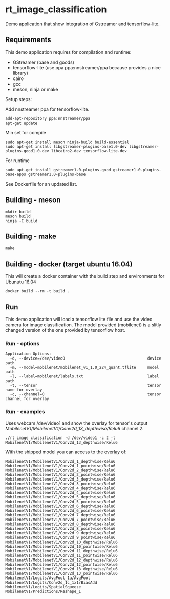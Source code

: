 # rt_image_classification

Demo application that show integration of Gstreamer and tensorflow-lite.

## Requirements

This demo application requires for compilation and runtime:
  - GStreamer (base and goods)
  - tensorflow-lite (use ppa ppa:nnstreamer/ppa because provides a nice library)
  - cairo
  - gcc
  - meson, ninja or make

Setup steps:

Add nnstreamer ppa for tensorflow-lite.

```
add-apt-repository ppa:nnstreamer/ppa
apt-get update
```

Min set for compile

```
sudo apt-get install meson ninja-build build-essential
sudo apt-get install libgstreamer-plugins-base1.0-dev libgstreamer-plugins-good1.0-dev libcairo2-dev tensorflow-lite-dev
```

For runtime

```
sudo apt-get install gstreamer1.0-plugins-good gstreamer1.0-plugins-base-apps gstreamer1.0-plugins-base
```
 
See Dockerfile for an updated list.

## Building - meson

```
mkdir build
meson build
ninja -C build
```

## Building - make

```
make
```

## Building - docker (target ubuntu 16.04)

This will create a docker container with the build step and environments for Ubunutu 16.04

```
docker build --rm -t build .
```

## Run

This demo application will load a tensorflow lite file and use the video camera for image classification.
The model provided (mobilenet) is a slitly changed version of the one provided by tensorflow host.

### Run - options

```
Application Options:
  -d, --device=/dev/video0                                    device path
  -m, --model=mobilenet/mobilenet_v1_1.0_224_quant.tflite     model path
  -l, --label=mobilenet/labels.txt                            label path
  -t, --tensor                                                tensor name for overlay
  -c, --channel=0                                             tensor channel for overlay
```

### Run - examples

Uses webcam /dev/video1 and show the overlay for tensor's output *MobilenetV1/MobilenetV1/Conv2d_13_depthwise/Relu6* channel 2.

```
./rt_image_classification -d /dev/video1 -c 2 -t MobilenetV1/MobilenetV1/Conv2d_13_depthwise/Relu6 
```

With the shipped model you can access to the overlay of:

```
MobilenetV1/MobilenetV1/Conv2d_1_depthwise/Relu6
MobilenetV1/MobilenetV1/Conv2d_1_pointwise/Relu6
MobilenetV1/MobilenetV1/Conv2d_2_depthwise/Relu6
MobilenetV1/MobilenetV1/Conv2d_2_pointwise/Relu6
MobilenetV1/MobilenetV1/Conv2d_3_depthwise/Relu6
MobilenetV1/MobilenetV1/Conv2d_3_pointwise/Relu6
MobilenetV1/MobilenetV1/Conv2d_4_depthwise/Relu6
MobilenetV1/MobilenetV1/Conv2d_4_pointwise/Relu6
MobilenetV1/MobilenetV1/Conv2d_5_depthwise/Relu6
MobilenetV1/MobilenetV1/Conv2d_5_pointwise/Relu6
MobilenetV1/MobilenetV1/Conv2d_6_depthwise/Relu6
MobilenetV1/MobilenetV1/Conv2d_6_pointwise/Relu6
MobilenetV1/MobilenetV1/Conv2d_7_depthwise/Relu6
MobilenetV1/MobilenetV1/Conv2d_7_pointwise/Relu6
MobilenetV1/MobilenetV1/Conv2d_8_depthwise/Relu6
MobilenetV1/MobilenetV1/Conv2d_8_pointwise/Relu6
MobilenetV1/MobilenetV1/Conv2d_9_depthwise/Relu6
MobilenetV1/MobilenetV1/Conv2d_9_pointwise/Relu6
MobilenetV1/MobilenetV1/Conv2d_10_depthwise/Relu6
MobilenetV1/MobilenetV1/Conv2d_10_pointwise/Relu6
MobilenetV1/MobilenetV1/Conv2d_11_depthwise/Relu6
MobilenetV1/MobilenetV1/Conv2d_11_pointwise/Relu6
MobilenetV1/MobilenetV1/Conv2d_12_depthwise/Relu6
MobilenetV1/MobilenetV1/Conv2d_12_pointwise/Relu6
MobilenetV1/MobilenetV1/Conv2d_13_depthwise/Relu6
MobilenetV1/MobilenetV1/Conv2d_13_pointwise/Relu6
MobilenetV1/Logits/AvgPool_1a/AvgPool
MobilenetV1/Logits/Conv2d_1c_1x1/BiasAdd
MobilenetV1/Logits/SpatialSqueeze
MobilenetV1/Predictions/Reshape_1
```

